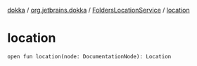[dokka](../../index.md) / [org.jetbrains.dokka](../index.md) / [FoldersLocationService](index.md) / [location](location.md)

# location

```
open fun location(node: DocumentationNode): Location
```

